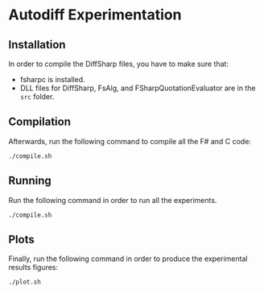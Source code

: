Autodiff Experimentation
===

Installation
---
In order to compile the DiffSharp files, you have to make sure that:
* fsharpc is installed. 
* DLL files for DiffSharp, FsAlg, and FSharpQuotationEvaluator are in the `src` folder.


Compilation
---
Afterwards, run the following command to compile all the F# and C code:
```
./compile.sh
```

Running
---
Run the following command in order to run all the experiments.
```
./compile.sh
```

Plots
---
Finally, run the following command in order to produce the experimental results figures:

```
./plot.sh
```
